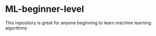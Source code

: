 # ML-beginner-level
This repository is great for anyone beginning to learn machine learning algorithms 
